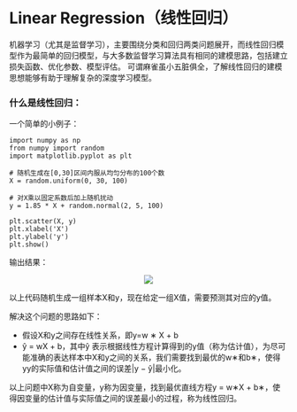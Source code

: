 # Linear Regression（线性回归）

机器学习（尤其是监督学习），主要围绕分类和回归两类问题展开，而线性回归模型作为最简单的回归模型，与大多数监督学习算法具有相同的建模思路，包括建立损失函数、优化参数、模型评估。
可谓麻雀虽小五脏俱全，了解线性回归的建模思想能够有助于理解复杂的深度学习模型。

### 什么是线性回归：

一个简单的小例子：

    import numpy as np
    from numpy import random
    import matplotlib.pyplot as plt

    # 随机生成在[0,30]区间内服从均匀分布的100个数
    X = random.uniform(0, 30, 100)

    # 对X乘以固定系数后加上随机扰动
    y = 1.85 * X + random.normal(2, 5, 100)

    plt.scatter(X, y)
    plt.xlabel('X')
    plt.ylabel('y')
    plt.show()

输出结果：

<p align="center">
  <img src="https://github.com/kebiao/deeplearning/blob/master/screenshots/tutorial/3.png">
</p>

以上代码随机生成一组样本X和y，现在给定一组X值，需要预测其对应的y值。


解决这个问题的思路如下：

* 假设X和y之间存在线性关系，即y=w ∗ X + b
* ŷ = wX + b，其中ŷ 表示根据线性方程计算得到的y值（称为估计值），为尽可能准确的表达样本中X和y之间的关系，我们需要找到最优的w∗和b∗，使得yy的实际值和估计值之间的误差|y − ŷ|最小化。


以上问题中X称为自变量，y称为因变量，找到最优直线方程y = w∗X + b∗，使得因变量的估计值与实际值之间的误差最小的过程，称为线性回归。